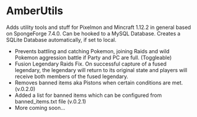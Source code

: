 # AmberUtils
Adds utility tools and stuff for Pixelmon and Mincraft 1.12.2 in general based on SpongeForge 7.4.0.
Can be hooked to a MySQL Database. Creates a SQLite Database automatically, if set to local.

- Prevents battling and catching Pokemon, joining Raids and wild Pokemon aggression battle if Party and PC are full. (Toggleable)
- Fusion Legendary Raids Fix. On successful capture of a fused legendary, the legendary will return to its original state and players will receive both members of the fused legendary.
- Removes banned items aka Pistons when certain conditions are met. (v.0.2.0)
- Added a list for banned items which can be configured from banned_items.txt file (v.0.2.1)
- More coming soon...
